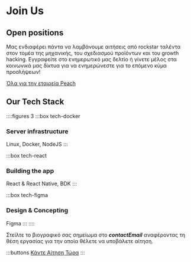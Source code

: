 # Join Us

## Open positions
<!--
::::figures 3
:::box tech-peach
### Backend Developer
:::

:::box tech-peach
### Frontend Developer
:::

:::box tech-peach
### Product Designer
:::

:::box tech-peach
### Regional Growth Hacker

Marketing manager
:::

:::box tech-peach
### Local market growth hacker

UK, Germany, Spain and Italy
:::

:::box tech-peach
### Content Creator

Instagram / Tik Tok
:::

:::box tech-peach
### Product Manager
:::
::::

Άλλες ενδιαφέρουσες δεξιότητες; Πείτε μας!
-->

Μας ενδιαφέρει πάντα να λαμβάνουμε αιτήσεις από rockstar ταλέντα στον τομέα της μηχανικής, του σχεδιασμού προϊόντων και του growth hacking. Εγγραφείτε στο ενημερωτικό μας δελτίο ή γίνετε μέλος στα κοινωνικά μας δίκτυα για να ενημερώνεστε για το επόμενο κύμα προσλήψεων!

[Όλα για την εταιρεία Peach](/blog/all-about-peach-the-company/)

## Our Tech Stack

::::figures 3
:::box tech-docker
### Server infrastructure
Linux, Docker, NodeJS
:::

:::box tech-react
### Building the app
React & React Native, BDK
:::

:::box tech-figma
### Design & Concepting
Figma
:::
::::

Στείλτε το βιογραφικό σας σημείωμα στο **$contactEmail$** αναφέροντας τη θέση εργασίας για την οποία θέλετε να υποβάλετε αίτηση.

:::buttons
[Κάντε Αίτηση Τώρα](mailto:$contactEmail$)
:::
